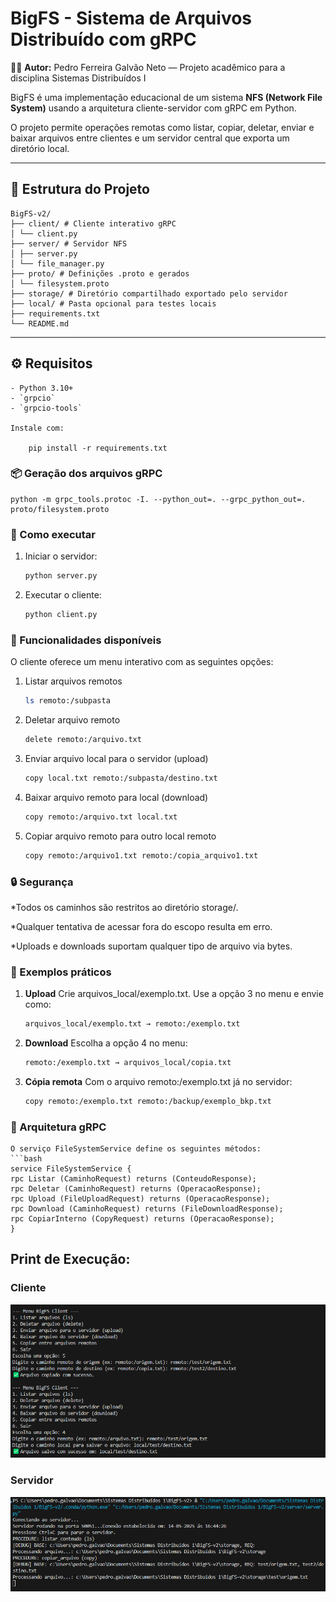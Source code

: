 # BigFS - Sistema de Arquivos Distribuído com gRPC

👨‍💻 **Autor:** Pedro Ferreira Galvão Neto — Projeto acadêmico para a disciplina Sistemas Distribuídos I

BigFS é uma implementação educacional de um sistema **NFS (Network File System)** usando a arquitetura cliente-servidor com gRPC em Python.

O projeto permite operações remotas como listar, copiar, deletar, enviar e baixar arquivos entre clientes e um servidor central que exporta um diretório local.

---

## 📁 Estrutura do Projeto
    BigFS-v2/
    ├── client/ # Cliente interativo gRPC
    │ └── client.py
    ├── server/ # Servidor NFS
    │ ├── server.py
    │ └── file_manager.py
    ├── proto/ # Definições .proto e gerados
    │ └── filesystem.proto
    ├── storage/ # Diretório compartilhado exportado pelo servidor
    ├── local/ # Pasta opcional para testes locais
    ├── requirements.txt
    └── README.md

---

## ⚙️ Requisitos

    - Python 3.10+
    - `grpcio`
    - `grpcio-tools`

    Instale com:

        pip install -r requirements.txt

### 📦 Geração dos arquivos gRPC

    python -m grpc_tools.protoc -I. --python_out=. --grpc_python_out=. proto/filesystem.proto

### 🚀 Como executar

1. Iniciar o servidor:
    ```bash
    python server.py

2. Executar o cliente:
    ```bash
    python client.py

### 🧭 Funcionalidades disponíveis
O cliente oferece um menu interativo com as seguintes opções:

1. Listar arquivos remotos
    ```bash
    ls remoto:/subpasta

2. Deletar arquivo remoto
    ```bash
    delete remoto:/arquivo.txt

3. Enviar arquivo local para o servidor (upload)
    ```bash
    copy local.txt remoto:/subpasta/destino.txt

4. Baixar arquivo remoto para local (download)
    ```bash
    copy remoto:/arquivo.txt local.txt

5. Copiar arquivo remoto para outro local remoto
    ```bash
    copy remoto:/arquivo1.txt remoto:/copia_arquivo1.txt

### 🔒 Segurança
*Todos os caminhos são restritos ao diretório storage/.

*Qualquer tentativa de acessar fora do escopo resulta em erro.

*Uploads e downloads suportam qualquer tipo de arquivo via bytes.

### 🧪 Exemplos práticos
1. **Upload**
    Crie arquivos_local/exemplo.txt. Use a opção 3 no menu e envie como: 
    ```bash
    arquivos_local/exemplo.txt → remoto:/exemplo.txt

2. **Download**
    Escolha a opção 4 no menu:
    ```bash
    remoto:/exemplo.txt → arquivos_local/copia.txt

3. **Cópia remota**
    Com o arquivo remoto:/exemplo.txt já no servidor:
    ```bash
    copy remoto:/exemplo.txt remoto:/backup/exemplo_bkp.txt

### 📜 Arquitetura gRPC
    O serviço FileSystemService define os seguintes métodos:
    ```bash
    service FileSystemService {
    rpc Listar (CaminhoRequest) returns (ConteudoResponse);
    rpc Deletar (CaminhoRequest) returns (OperacaoResponse);
    rpc Upload (FileUploadRequest) returns (OperacaoResponse);
    rpc Download (CaminhoRequest) returns (FileDownloadResponse);
    rpc CopiarInterno (CopyRequest) returns (OperacaoResponse);
    }

## Print de Execução:

### Cliente
![terminal do cliente](images/client.png)

### Servidor
![terminal do servidor](images/server.png)